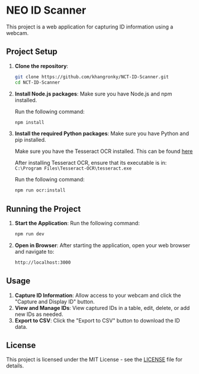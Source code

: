 # NEO ID Scanner

This project is a web application for capturing ID information using a webcam.

## Project Setup

1. **Clone the repository**:

   ```bash
   git clone https://github.com/khangronky/NCT-ID-Scanner.git
   cd NCT-ID-Scanner
   ```

2. **Install Node.js packages**:
   Make sure you have Node.js and npm installed.

   Run the following command:

   ```bash
   npm install
   ```

3. **Install the required Python packages**:
   Make sure you have Python and pip installed.

   Make sure you have the Tesseract OCR installed. This can be found [here](https://github.com/UB-Mannheim/tesseract/wiki)

   After installing Tesseract OCR, ensure that its executable is in: `C:\Program Files\Tesseract-OCR\tesseract.exe`

   Run the following command:

   ```bash
   npm run ocr:install
   ```

## Running the Project

1. **Start the Application**:
   Run the following command:

   ```bash
   npm run dev
   ```

2. **Open in Browser**:
   After starting the application, open your web browser and navigate to:

   ```bash
   http://localhost:3000
   ```

## Usage

1. **Capture ID Information**: Allow access to your webcam and click the "Capture and Display ID" button.
2. **View and Manage IDs**: View captured IDs in a table, edit, delete, or add new IDs as needed.
3. **Export to CSV**: Click the "Export to CSV" button to download the ID data.

## License

This project is licensed under the MIT License - see the [LICENSE](LICENSE) file for details.
